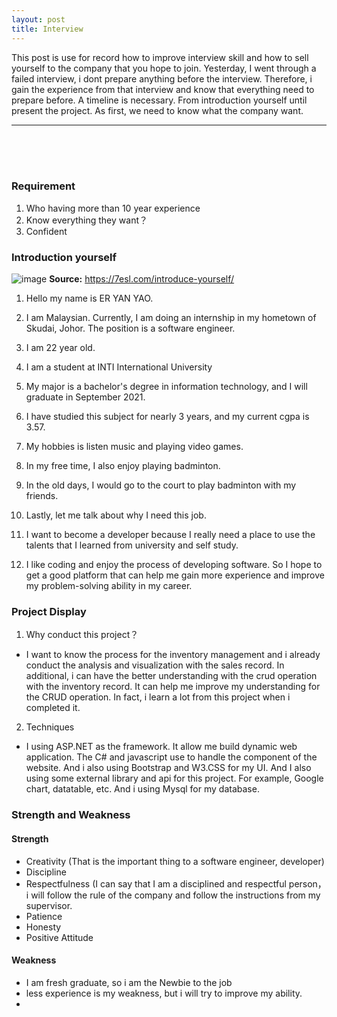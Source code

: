 ```yaml
---
layout: post
title: Interview
---
```


This post is use for record how to improve interview skill and how to sell yourself to the company that you hope to join. Yesterday, I went through a failed interview, i dont prepare anything before the interview. Therefore, i gain the experience from that interview and know that everything need to prepare before. A timeline is necessary. From introduction yourself until present the project. As first, we need to know what the company want. 

---
<br><br><br>

### Requirement
1. Who having more than 10 year experience
2. Know everything they want？
3. Confident


### Introduction yourself
![image](https://user-images.githubusercontent.com/74011230/123500709-8a4f4a00-d672-11eb-8503-c9fa7dc4f0b6.png)
**Source:** <https://7esl.com/introduce-yourself/>
<br>
1. Hello my name is ER YAN YAO.

2. I am Malaysian. Currently, I am doing an internship in my hometown of Skudai, Johor. The position is a software engineer.

3. I am 22 year old. 

4. I am a student at INTI International University 

5. My major is a bachelor's degree in information technology, and I will graduate in September 2021. 

6. I have studied this subject for nearly 3 years, and my current cgpa is 3.57.

7. My hobbies is listen music and playing video games. 

8. In my free time, I also enjoy playing badminton.

9. In the old days, I would go to the court to play badminton with my friends.

10. Lastly, let me talk about why I need this job. 

11. I want to become a developer because I really need a place to use the talents that I learned from university and self study. 

12. I like coding and enjoy the process of developing software. So I hope to get a good platform that can help me gain more experience and improve my problem-solving ability in my career.


### Project Display

1. Why conduct this project？
- I want to know the process for the inventory management and i already conduct the analysis and visualization with the sales record. In additional, i can have the better understanding with the crud operation with the inventory record. It can help me improve my understanding for the CRUD operation. In fact, i learn a lot from this project when i completed it. 

2. Techniques
- I using ASP.NET as the framework. It allow me build dynamic web application. The C# and javascript use to handle the component of the website. And i also using Bootstrap and W3.CSS for my UI. And I also using some external library and api for this project. For example, Google chart, datatable, etc. And i using Mysql for my database. 

### Strength and Weakness
#### Strength
- Creativity (That is the important thing to a software engineer, developer)
- Discipline 
- Respectfulness (I can say that I am a disciplined and respectful person，i will follow the rule of the company and follow the instructions from my supervisor.
- Patience
- Honesty
- Positive Attitude

#### Weakness
- I am fresh graduate, so i am the Newbie to the job
- less experience is my weakness, but i will try to improve my ability.
- 

